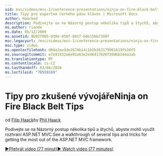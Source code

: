 ```yaml
---
uid: mvc/videos/mvc-1/conference-presentations/ninja-on-fire-black-belt-tips
title: Tipy pro expertem černého pásu kláves | Microsoft Docs
author: Haacked
description: Podívejte se na Názorný postup několika tipů a štychů, abyste mohli využít rozhraní ASP.NET MVC.
ms.author: riande
ms.date: 05/12/2009
ms.assetid: 8b92f005-930e-458f-b91f-b0e15bb7399f
msc.legacyurl: /mvc/videos/mvc-1/conference-presentations/ninja-on-fire-black-belt-tips
msc.type: video
ms.openlocfilehash: d04a2ae3de2674b14c1b2b263179991619fb10f5
ms.sourcegitcommit: e7e91932a6e91a63e2e46417626f39d6b244a3ab
ms.translationtype: MT
ms.contentlocale: cs-CZ
ms.lasthandoff: 03/06/2020
ms.locfileid: "78559169"
---
```

# <a name="ninja-on-fire-black-belt-tips"></a><span data-ttu-id="5cceb-103">Tipy pro zkušené vývojáře</span><span class="sxs-lookup"><span data-stu-id="5cceb-103">Ninja on Fire Black Belt Tips</span></span>

<span data-ttu-id="5cceb-104">od [Filip Haack](https://github.com/Haacked)</span><span class="sxs-lookup"><span data-stu-id="5cceb-104">by [Phil Haack](https://github.com/Haacked)</span></span>

<span data-ttu-id="5cceb-105">Podívejte se na Názorný postup několika tipů a štychů, abyste mohli využít rozhraní ASP.NET MVC.</span><span class="sxs-lookup"><span data-stu-id="5cceb-105">See a walkthrough of several tips and tricks for getting the most out of the ASP.NET MVC framework.</span></span>

[<span data-ttu-id="5cceb-106">&#9654;Přehrát video (77 minut)</span><span class="sxs-lookup"><span data-stu-id="5cceb-106">&#9654; Watch video (77 minutes)</span></span>](https://channel9.msdn.com/Blogs/ASP-NET-Site-Videos/ninja-on-fire-black-belt-tips)
